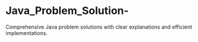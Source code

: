 # Java_Problem_Solution-
Comprehensive Java problem solutions with clear explanations and efficient implementations.
